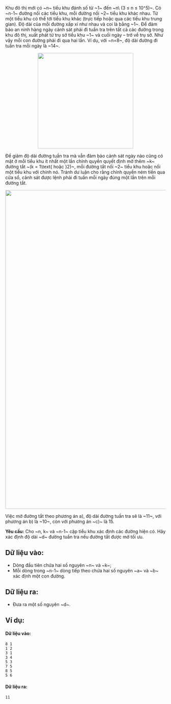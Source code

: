 Khu đô thị mới có ~n~ tiểu khu đánh số từ ~1~ đến ~n\ (3 ≤ n ≤ 10^5)~. Có ~n-1~ đường nối các tiểu khu, mỗi đường nối ~2~ tiểu khu khác nhau. Từ một tiểu khu có thể tới tiểu khu khác (trực tiếp hoặc qua các tiểu khu trung gian). Độ dài của mỗi đường xấp xỉ như nhau và coi là bằng ~1~. Để đảm bảo an ninh hàng ngày cảnh sát phải đi tuần tra trên tất cả các đường trong khu đô thị, xuất phát từ trụ sở tiểu khu ~1~ và cuối ngày – trở về trụ sở. Như vậy mỗi con đường phải đi qua hai lần. Ví dụ, với ~n=8~, độ dài đường đi tuần tra mỗi ngày là ~14~.

<center><img src="/images/problems/691/PATROL21.svg" width="300px" /></center>

Để giảm độ dài đường tuần tra mà vẫn đảm bảo cảnh sát ngày nào cũng có mặt ở mỗi tiểu khu ít nhất một lần chính quyền quyết định mở thêm ~k~ đường tắt ~(k = 1\text{ hoặc }2)~, mỗi đường tắt nối ~2~ tiểu khu hoặc nối một tiểu khu với chính nó. Tránh dư luận cho rằng chính quyền ném tiền qua cửa sổ, cảnh sát được lệnh phải đi tuần mỗi ngày đúng một lần trên mỗi đường tắt.

<center><img src="/images/problems/691/PATROL22.svg" width="1000px" /></center>

Việc mở đường tắt theo phương án a), độ dài đường tuần tra sẽ là ~11~, với phương án b) là ~10~, còn với phương án ~c)~ là 15.

**Yêu cầu:** Cho ~n, k~ và ~n-1~ cặp tiểu khu xác định các đường hiện có. Hãy xác định độ dài ~d~ đường tuần tra nếu đường tắt được mở tối ưu.

## Dữ liệu vào:
- Dòng đầu tiên chứa hai số nguyên ~n~ và ~k~;
- Mỗi dòng trong ~n-1~ dòng tiếp theo chứa hai số nguyên ~a~ và ~b~ xác định một con đường.

## Dữ liệu ra:
- Đưa ra một số nguyên ~d~.

## Ví dụ:
#### Dữ liệu vào:
```
8 1
1 2
3 1
3 4
5 3
7 5
8 5
5 6
```

#### Dữ liệu ra:
```
11
```